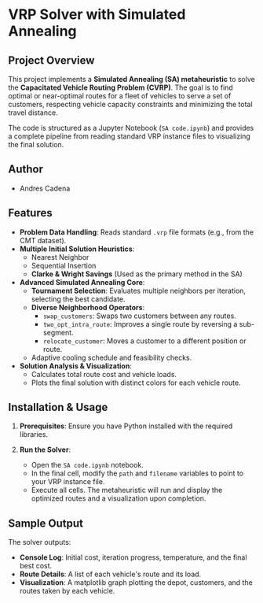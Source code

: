 # VRP Solver with Simulated Annealing

## Project Overview

This project implements a **Simulated Annealing (SA) metaheuristic** to solve the **Capacitated Vehicle Routing Problem (CVRP)**. The goal is to find optimal or near-optimal routes for a fleet of vehicles to serve a set of customers, respecting vehicle capacity constraints and minimizing the total travel distance.

The code is structured as a Jupyter Notebook (`SA code.ipynb`) and provides a complete pipeline from reading standard VRP instance files to visualizing the final solution.
## Author
* Andres Cadena

## Features

*   **Problem Data Handling**: Reads standard `.vrp` file formats (e.g., from the CMT dataset).
*   **Multiple Initial Solution Heuristics**:
    *   Nearest Neighbor
    *   Sequential Insertion
    *   **Clarke & Wright Savings** (Used as the primary method in the SA)
*   **Advanced Simulated Annealing Core**:
    *   **Tournament Selection**: Evaluates multiple neighbors per iteration, selecting the best candidate.
    *   **Diverse Neighborhood Operators**:
        *   `swap_customers`: Swaps two customers between any routes.
        *   `two_opt_intra_route`: Improves a single route by reversing a sub-segment.
        *   `relocate_customer`: Moves a customer to a different position or route.
    *   Adaptive cooling schedule and feasibility checks.
*   **Solution Analysis & Visualization**:
    *   Calculates total route cost and vehicle loads.
    *   Plots the final solution with distinct colors for each vehicle route.

## Installation & Usage

1.  **Prerequisites**: Ensure you have Python installed with the required libraries.

2.  **Run the Solver**:
    *   Open the `SA code.ipynb` notebook.
    *   In the final cell, modify the `path` and `filename` variables to point to your VRP instance file.
    *   Execute all cells. The metaheuristic will run and display the optimized routes and a visualization upon completion.

## Sample Output

The solver outputs:
*   **Console Log**: Initial cost, iteration progress, temperature, and the final best cost.
*   **Route Details**: A list of each vehicle's route and its load.
*   **Visualization**: A matplotlib graph plotting the depot, customers, and the routes taken by each vehicle.
